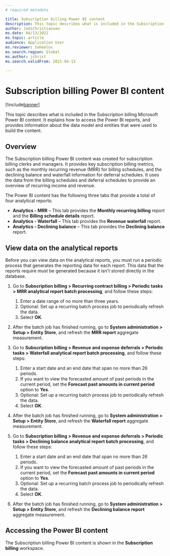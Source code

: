 ```yaml
---
# required metadata

title: Subscription billing Power BI content
description: This topic describes what is included in the Subscription billing Microsoft Power BI content.
author: JodiChristiansen
ms.date: 04/13/2022
ms.topic: article
audience: Application User
ms.reviewer: twheeloc
ms.search.region: Global
ms.author: jchrist
ms.search.validFrom: 2021-04-13

---
```


# Subscription billing Power BI content

[!include[banner](../includes/banner.md)]

This topic describes what is included in the Subscription billing Microsoft Power BI content. It explains how to access the Power BI reports, and provides information about the data model and entities that were used to build the content. 

## Overview

The Subscription billing Power BI content was created for subscription billing clerks and managers. It provides key subscription billing metrics, such as the monthly recurring revenue (MRR) for billing schedules, and the declining balance and waterfall information for deferral schedules. It uses the data from the billing schedules and deferral schedules to provide an overview of recurring income and revenue.

The Power BI content has the following three tabs that provide a total of four analytical reports: 

- **Analytics - MRR** – This tab provides the **Monthly recurring billing** report and the **Billing schedule details** report.
- **Analytics - Waterfall** – This tab provides the **Revenue waterfall** report.
- **Analytics - Declining balance** – This tab provides the **Declining balance** report.

## View data on the analytical reports

Before you can view data on the analytical reports, you must run a periodic process that generates the reporting data for each report. This data that the reports require must be generated because it isn't stored directly in the database. 

1. Go to **Subscription billing \> Recurring contract billing \> Periodic tasks \> MRR analytical report batch processing**, and follow these steps:

    1. Enter a date range of no more than three years.
    2. Optional: Set up a recurring batch process job to periodically refresh the data.
    3. Select **OK**.

2. After the batch job has finished running, go to **System administration \> Setup \> Entity Store**, and refresh the **MRR report** aggregate measurement. 
3. Go to **Subscription billing \> Revenue and expense deferrals \> Periodic tasks \> Waterfall analytical report batch processing**, and follow these steps:

    1. Enter a start date and an end date that span no more than 26 periods. 
    2. If you want to view the forecasted amount of past periods in the current period, set the **Forecast past amounts in current period** option to **Yes**.
    3. Optional: Set up a recurring batch process job to periodically refresh the data.
    4. Select **OK**. 

4. After the batch job has finished running, go to **System administration \> Setup \> Entity Store**, and refresh the **Waterfall report** aggregate measurement.
5. Go to **Subscription billing \> Revenue and expense deferrals \> Periodic tasks \> Declining balance analytical report batch processing**, and follow these steps:

    1. Enter a start date and an end date that span no more than 26 periods. 
    2. If you want to view the forecasted amount of past periods in the current period, set the **Forecast past amounts in current period** option to **Yes**.
    3. Optional: Set up a recurring batch process job to periodically refresh the data.
    4. Select **OK**.

6. After the batch job has finished running, go to **System administration \> Setup \> Entity Store**, and refresh the **Declining balance report** aggregate measurement.

## Accessing the Power BI content

The Subscription billing Power BI content is shown in the **Subscription billing** workspace.
